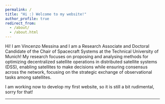 ```yaml
---
permalink: /
title: "Hi :) Welcome to my website!"
author_profile: true
redirect_from: 
  - /about/
  - /about.html
---
```


Hi! I am Vincenzo Messina and I am a Research Associate and Doctoral Candidate of the Chair of Spacecraft Systems at the Technical University of Munich!
My research focuses on proposing and analysing methods for optimizing decentralized satellite operations in distributed satellite systems (DSS), enabling satellites to make decisions while ensuring consensus across the network, focusing on the strategic exchange of observational tasks among satellites.

I am working now to develop my first website, so it is still a bit rudimental, sorry for that!

---
